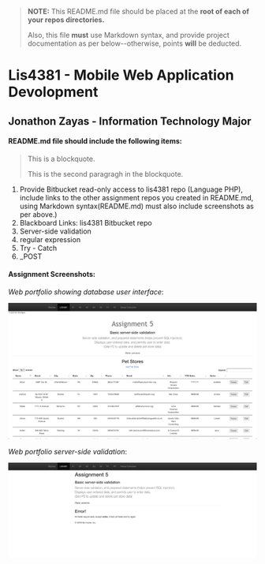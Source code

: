 > **NOTE:** This README.md file should be placed at the **root of each of your repos directories.**
>
>Also, this file **must** use Markdown syntax, and provide project documentation as per below--otherwise, points **will** be deducted.
>
# Lis4381 - Mobile Web Application Devolopment

## Jonathon Zayas - Information Technology Major

#### README.md file should include the following items:
	
> This is a blockquote.
>
> This is the second paragragh in the blockquote.
>

1. Provide Bitbucket read-only access to lis4381 repo (Language PHP), include links to the other assignment repos you created in README.md, using Markdown syntax(README.md) must also include screenshots as per above.)
2. Blackboard Links: lis4381 Bitbucket repo
3. Server-side validation
4. regular expression
5. Try - Catch
6. _POST
	
#### Assignment Screenshots:

*Web portfolio showing database user interface*:

![My Data](img/img.png)

*Web portfolio server-side validation*:

![Validation](img/img1.png)
